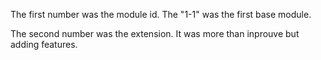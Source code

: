 
The first number was the module id.
The "1-1" was the first base module.

The second number was the extension.
It was more than inprouve
but adding features.




